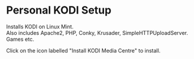 # Personal KODI Setup
Installs KODI on Linux Mint.<br>
Also includes Apache2, PHP, Conky, Krusader, SimpleHTTPUploadServer. Games etc.

Click on the icon labelled "Install KODI Media Centre" to install.
